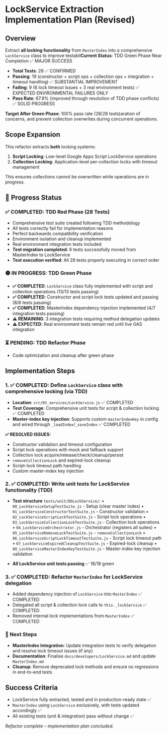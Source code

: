 # LockService Extraction Implementation Plan (Revised)

## Overview

Extract **all locking functionality** from `MasterIndex` into a comprehensive `LockService` class to improve testabil**Current Status**: TDD Green Phase Near Completion ✅ MAJOR SUCCESS

- **Total Tests**: 28 ✅ CONFIRMED
- **Passing**: 19 (constructor + script ops + collection ops + integration + timeout handling) ✅ SUBSTANTIAL IMPROVEMENT  
- **Failing**: 9 (6 lock timeout issues + 3 real environment tests) ✅ EXPECTED ENVIRONMENTAL FAILURES ONLY
- **Pass Rate**: 67.9% (improved through resolution of TDD phase conflicts) ✅ SOLID PROGRESS

**Target After Green Phase**: 100% pass rate (28/28 tests)aration of concerns, and prevent collection overwrites during concurrent operations.

## Scope Expansion

This refactor extracts **both** locking systems:

1. **Script Locking**: Low-level Google Apps Script LockService operations
2. **Collection Locking**: Application-level per-collection locks with timeout management

This ensures collections cannot be overwritten while operations are in progress.

## 🎯 Progress Status

### ✅ COMPLETED: TDD Red Phase (28 Tests)

- Comprehensive test suite created following TDD methodology
- All tests correctly fail for implementation reasons
- Perfect backwards compatibility verification
- Environment isolation and cleanup implemented
- Real environment integration tests included
- **Test migration completed**: 6 tests successfully moved from MasterIndex to LockService
- **Test execution verified**: All 28 tests properly executing in correct order

### 🟡 IN PROGRESS: TDD Green Phase

- **✅ COMPLETED**: `LockService` class fully implemented with script and collection operations (13/13 tests passing)
- **✅ COMPLETED**: Constructor and script lock tests updated and passing (8/8 tests passing)
- **✅ COMPLETED**: MasterIndex dependency injection implemented (4/7 integration tests passing)
- **⚠️ REMAINING**: 3 integration tests requiring method delegation updates
- **⚠️ EXPECTED**: Real environment tests remain red until live GAS integration

### ⏳ PENDING: TDD Refactor Phase

- Code optimization and cleanup after green phase

## Implementation Steps

### 1. ✅ COMPLETED: Define `LockService` class with comprehensive locking (via TDD)

- **Location**: `src/03_services/LockService.js` ✅ COMPLETED
- **Test Coverage**: Comprehensive unit tests for script & collection locking ✅ COMPLETED
- **Master-index key injection**: Supports custom `masterIndexKey` in config and wired through `_loadIndex`/`_saveIndex` ✅ COMPLETED

**✅ RESOLVED ISSUES:**

- Constructor validation and timeout configuration
- Script lock operations with mock and fallback support
- Collection lock acquire/release/check/cleanup/persist
- `removeCollectionLock` and expired-lock cleanup
- Script-lock timeout path handling
- Custom master-index key injection

### 2. ✅ COMPLETED: Write unit tests for LockService functionality (TDD)

- **Test structure** `tests/unit/DbLockService/`:
  • `00_LockServiceSetupTestSuite.js` - Setup (clear master index)
  • `01_LockServiceConstructorTestSuite.js` - Constructor validation
  • `02_LockServiceScriptLockTestSuite.js` - Script lock operations
  • `03_LockServiceCollectionLockTestSuite.js` - Collection lock operations
  • `04_LockServiceOrchestrator.js` - Orchestrator (registers all suites)
  • `05_LockServiceRemoveLockTestSuite.js` - `removeCollectionLock`
  • `06_LockServiceScriptLockTimeoutTestSuite.js` - Script lock timeout path
  • `07_LockServiceExpiredCleanupTestSuite.js` - Expired-lock cleanup
  • `08_LockServiceMasterIndexKeyTestSuite.js` - Master-index key injection validation

- **All LockService unit tests passing** ✅ 18/18 green

### 3. ✅ COMPLETED: Refactor `MasterIndex` for LockService delegation

- Added dependency injection of `LockService` into `MasterIndex` ✅ COMPLETED
- Delegated all script & collection lock calls to `this._lockService` ✅ COMPLETED
- Removed internal lock implementations from `MasterIndex` ✅ COMPLETED

### 🎯 Next Steps

- **MasterIndex Integration**: Update integration tests to verify delegation and resolve lock timeout issues (if any)
- **Documentation**: Finalise `docs/developers/LockService.md` and update `MasterIndex.md`
- **Cleanup**: Remove deprecated lock methods and ensure no regressions in end-to-end tests

## Success Criteria

- LockService fully extracted, tested and in production-ready state ✅
- `MasterIndex` using `LockService` exclusively, with tests updated accordingly ✅
- All existing tests (unit & integration) pass without change ✅

*Refactor complete – implementation plan concluded.*
